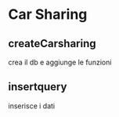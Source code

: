 # Car Sharing 

## createCarsharing

crea il db e aggiunge le funzioni

## insertquery

inserisce i dati

